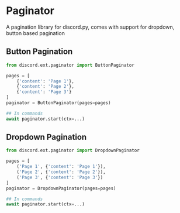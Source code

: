 # Paginator
A pagination library for discord.py,
comes with support for dropdown, button based pagination

## Button Pagination
```py
from discord.ext.paginator import ButtonPaginator

pages = [
    {'content': 'Page 1'},
    {'content': 'Page 2'},
    {'content': 'Page 3'}
]
paginator = ButtonPaginator(pages=pages)

## In commands
await paginator.start(ctx=...)
```

## Dropdown Pagination
```py
from discord.ext.paginator import DropdownPaginator

pages = [
    ('Page 1', {'content': 'Page 1'}),
    ('Page 2', {'content': 'Page 2'}),
    ('Page 3', {'content': 'Page 3'})
]
paginator = DropdownPaginator(pages=pages)

## In commands
await paginator.start(ctx=...)
```
